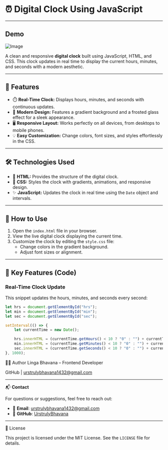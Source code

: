 # ⏰ Digital Clock Using JavaScript

---

## Demo

![Image](https://github.com/user-attachments/assets/b77b6b8a-24d5-4210-ace8-089365898f8f)

A clean and responsive **digital clock** built using JavaScript, HTML, and CSS. This clock updates in real time to display the current hours, minutes, and seconds with a modern aesthetic.

---

## 🚀 Features
- ⏱️ **Real-Time Clock:** Displays hours, minutes, and seconds with continuous updates.
- 🎨 **Modern Design:** Features a gradient background and a frosted glass effect for a sleek appearance.
- 🖥️ **Responsive Layout:** Works perfectly on all devices, from desktops to mobile phones.
- 💡 **Easy Customization:** Change colors, font sizes, and styles effortlessly in the CSS.

---

## 🛠️ Technologies Used
- 🎨 **HTML:** Provides the structure of the digital clock.
- 🎨 **CSS:** Styles the clock with gradients, animations, and responsive design.
- ✨ **JavaScript:** Updates the clock in real time using the `Date` object and intervals.

---

## 🔧 How to Use
1. Open the `index.html` file in your browser.
2. View the live digital clock displaying the current time.
3. Customize the clock by editing the `style.css` file:
   - Change colors in the gradient background.
   - Adjust font sizes or alignment.

---

## 🔑 Key Features (Code)
### **Real-Time Clock Update**
This snippet updates the hours, minutes, and seconds every second:
```javascript
let hrs = document.getElementById("hrs");
let min = document.getElementById("min");
let sec = document.getElementById("sec");

setInterval(() => {
    let currentTime = new Date();

    hrs.innerHTML = (currentTime.getHours() < 10 ? "0" : "") + currentTime.getHours();
    min.innerHTML = (currentTime.getMinutes() < 10 ? "0" : "") + currentTime.getMinutes();
    sec.innerHTML = (currentTime.getSeconds() < 10 ? "0" : "") + currentTime.getSeconds();
}, 1000);
```
🙋‍♀️ Author
Linga Bhavana – Frontend Developer

GitHub | urstrulybhavana1432@gmail.com

---


📬 **Contact**

For questions or suggestions, feel free to reach out:

- 📧 **Email**: [urstrulybhavana1432@gmail.com](mailto:urstrulybhavana1432@gmail.com)  
- 🐙 **GitHub**: [UrstrulyBhavana](https://github.com/UrstrulyBhavana)


---

📜 License

This project is licensed under the MIT License. See the `LICENSE` file for details.


